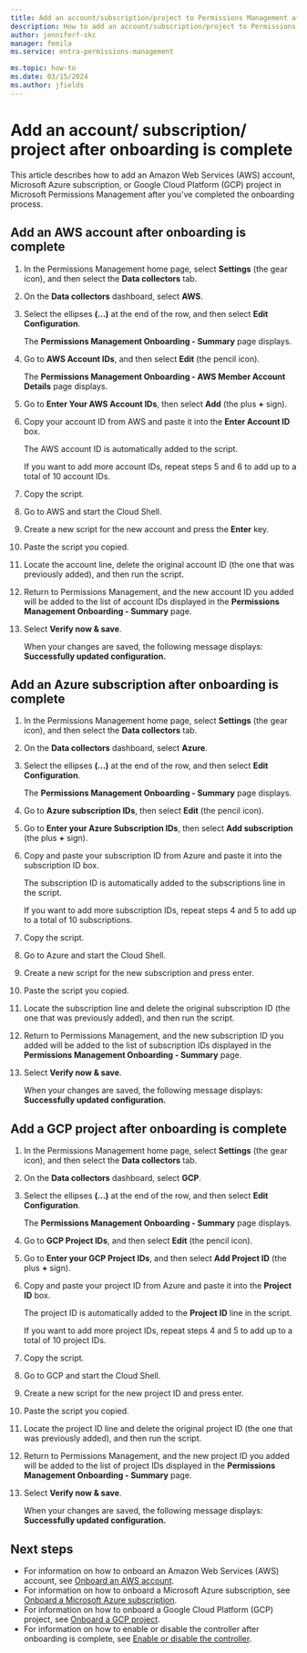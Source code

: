 ```yaml
---
title: Add an account/subscription/project to Permissions Management after onboarding is complete
description: How to add an account/subscription/project to Permissions Management after onboarding is complete.
author: jenniferf-skc
manager: femila
ms.service: entra-permissions-management

ms.topic: how-to
ms.date: 03/15/2024
ms.author: jfields
---
```


# Add an account/ subscription/ project after onboarding is complete

This article describes how to add an Amazon Web Services (AWS) account, Microsoft Azure subscription, or Google Cloud Platform (GCP) project in Microsoft Permissions Management after you've completed the onboarding process.

## Add an AWS account after onboarding is complete

1. In the Permissions Management home page, select **Settings** (the gear icon), and then select the **Data collectors** tab.
1. On the **Data collectors** dashboard, select **AWS**.
1. Select the ellipses **(...)** at the end of the row, and then select **Edit Configuration**.

    The **Permissions Management Onboarding - Summary** page displays.

1. Go to **AWS Account IDs**, and then select **Edit** (the pencil icon).

    The **Permissions Management Onboarding - AWS Member Account Details** page displays.

1. Go to **Enter Your AWS Account IDs**, then select **Add** (the plus **+** sign).
1. Copy your account ID from AWS and paste it into the **Enter Account ID** box.

    The AWS account ID is automatically added to the script.

    If you want to add more account IDs, repeat steps 5 and 6 to add up to a total of 10 account IDs.

1. Copy the script.
1. Go to AWS and start the Cloud Shell.
1. Create a new script for the new account and press the **Enter** key.
1. Paste the script you copied.
1. Locate the account line, delete the original account ID (the one that was previously added), and then run the script.
1. Return to Permissions Management, and the new account ID you added will be added to the list of account IDs displayed in the **Permissions Management Onboarding - Summary** page.
1. Select **Verify now & save**.

    When your changes are saved, the following message displays: **Successfully updated configuration.**


## Add an Azure subscription after onboarding is complete

1. In the Permissions Management home page, select **Settings** (the gear icon), and then select the **Data collectors** tab.
1. On the **Data collectors** dashboard, select **Azure**.
1. Select the ellipses **(...)** at the end of the row, and then select **Edit Configuration**.

    The **Permissions Management Onboarding - Summary** page displays.

1. Go to **Azure subscription IDs**, then select **Edit** (the pencil icon).
1. Go to **Enter your Azure Subscription IDs**, then select **Add subscription** (the plus **+** sign).
1. Copy and paste your subscription ID from Azure and paste it into the subscription ID box.

    The subscription ID is automatically added to the subscriptions line in the script.

    If you want to add more subscription IDs, repeat steps 4 and 5 to add up to a total of 10 subscriptions.

1. Copy the script.
1. Go to Azure and start the Cloud Shell.
1. Create a new script for the new subscription and press enter.
1. Paste the script you copied.
1. Locate the subscription line and delete the original subscription ID (the one that was previously added), and then run the script.
1. Return to Permissions Management, and the new subscription ID you added will be added to the list of subscription IDs displayed in the **Permissions Management Onboarding - Summary** page.
1. Select **Verify now & save**.

    When your changes are saved, the following message displays: **Successfully updated configuration.**

## Add a GCP project after onboarding is complete

1. In the Permissions Management home page, select **Settings** (the gear icon), and then select the **Data collectors** tab.
1. On the **Data collectors** dashboard, select **GCP**.
1. Select the ellipses **(...)** at the end of the row, and then select **Edit Configuration**.

    The **Permissions Management Onboarding - Summary** page displays.

1. Go to **GCP Project IDs**, and then select **Edit** (the pencil icon).
1. Go to **Enter your GCP Project IDs**, and then select **Add Project ID** (the plus **+** sign).
1. Copy and paste your project ID from Azure and paste it into the **Project ID** box.

    The project ID is automatically added to the **Project ID** line in the script.

    If you want to add more project IDs, repeat steps 4 and 5 to add up to a total of 10 project IDs.

1. Copy the script.
1. Go to GCP and start the Cloud Shell.
1. Create a new script for the new project ID and press enter.
1. Paste the script you copied.
1. Locate the project ID line and delete the original project ID (the one that was previously added), and then run the script.
1. Return to Permissions Management, and the new project ID you added will be added to the list of project IDs displayed in the **Permissions Management Onboarding - Summary** page.
1. Select **Verify now & save**.

    When your changes are saved, the following message displays: **Successfully updated configuration.**



## Next steps

- For information on how to onboard an Amazon Web Services (AWS) account, see [Onboard an AWS account](onboard-aws.md).
 - For information on how to onboard a Microsoft Azure subscription, see [Onboard a Microsoft Azure subscription](onboard-azure.md).
- For information on how to onboard a Google Cloud Platform (GCP) project, see [Onboard a GCP project](onboard-gcp.md).
- For information on how to enable or disable the controller after onboarding is complete, see [Enable or disable the controller](onboard-enable-controller-after-onboarding.md).
